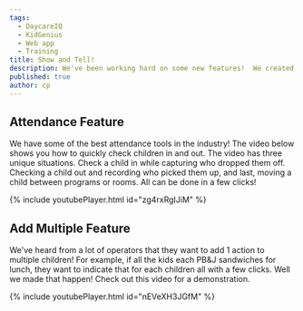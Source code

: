 ```yaml
---
tags:
  - DaycareIQ
  - KidGenius
  - Web app
  - Training
title: Show and Tell!
description: We've been working hard on some new features!  We created a few demonstration videos to show them off!
published: true
author: cp
---
```

## Attendance Feature ##  

We have some of the best attendance tools in the industry!  The video below shows you how to quickly check children in and out.  The video has three unique situations.  Check a child in while capturing who dropped them off.  Checking a child out and recording who picked them up, and last, moving a child between programs or rooms.  All can be done in a few clicks!  

{% include youtubePlayer.html id="zg4rxRgIJiM" %}  

## Add Multiple Feature ##  

We've heard from a lot of operators that they want to add 1 action to multiple children!  For example, if all the kids each PB&J sandwiches for lunch, they want to indicate that for each children all with a few clicks.  Well we made that happen!  Check out this video for a demonstration.  

{% include youtubePlayer.html id="nEVeXH3JGfM" %}  
